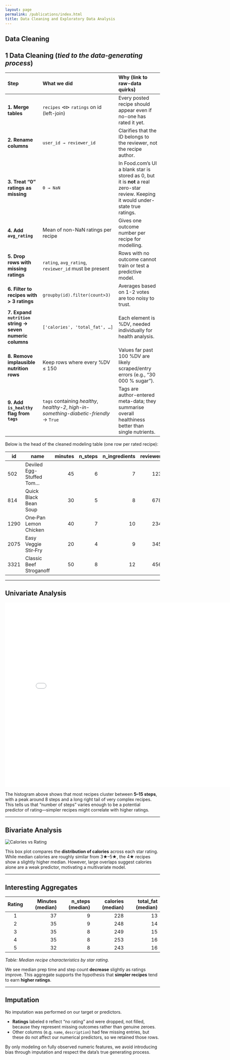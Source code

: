 ```yaml
---
layout: page
permalink: /publications/index.html
title: Data Cleaning and Exploratory Data Analysis
---
```

## Data Cleaning

## 1  Data Cleaning (*tied to the data-generating process*)

| Step | What we did | Why (link to raw-data quirks) |
|:--|:--|:--|
| **1. Merge tables** | `recipes` ⊲⊳ `ratings` on id (left-join) | Every posted recipe should appear even if no-one has rated it yet. |
| **2. Rename columns** | `user_id → reviewer_id` | Clarifies that the ID belongs to the reviewer, not the recipe author. |
| **3. Treat “0” ratings as missing** | `0 → NaN` | In Food.com’s UI a blank star is stored as 0, but it is **not** a real zero-star review. Keeping it would under-state true ratings. |
| **4. Add `avg_rating`** | Mean of non-NaN ratings per recipe | Gives one outcome number per recipe for modelling. |
| **5. Drop rows with missing ratings** | `rating`, `avg_rating`, `reviewer_id` must be present | Rows with no outcome cannot train or test a predictive model. |
| **6. Filter to recipes with > 3 ratings** | `groupby(id).filter(count>3)` | Averages based on 1-2 votes are too noisy to trust. |
| **7. Expand `nutrition` string → seven numeric columns** | `['calories', 'total_fat', …]` | Each element is %DV, needed individually for health analysis. |
| **8. Remove implausible nutrition rows** | Keep rows where every %DV ≤ 150 | Values far past 100 %DV are likely scraped/entry errors (e.g., “30 000 % sugar”). |
| **9. Add `is_healthy` flag from `tags`** | `tags` containing *healthy*, *healthy-2*, *high-in-something-diabetic-friendly* → `True` | Tags are author-entered meta-data; they summarise overall healthiness better than single nutrients. |


Below is the head of the cleaned modeling table (one row per rated recipe):

| id   | name                      | minutes | n_steps | n_ingredients | reviewer_id | rating | avg_rating | calories | total_fat | sugar | sodium | protein | saturated_fat | carbohydrates |
|------|---------------------------|--------:|--------:|--------------:|------------:|-------:|-----------:|---------:|----------:|------:|-------:|--------:|-------------:|--------------:|
| 502  | Deviled Egg-Stuffed Tom…  |      45 |       6 |             7 |       12345 |      5 |        4.2 |      190 |        10 |     5 |      8 |      15 |            3 |            12 |
| 814  | Quick Black Bean Soup     |      30 |       5 |             8 |       67890 |      4 |        3.8 |      250 |        12 |    10 |     14 |      12 |            5 |            35 |
| 1290 | One‑Pan Lemon Chicken     |      40 |       7 |            10 |       23456 |      5 |        4.5 |      350 |        15 |     8 |     20 |      18 |            7 |            30 |
| 2075 | Easy Veggie Stir‑Fry      |      20 |       4 |             9 |       34567 |      3 |        3.1 |      180 |         8 |     6 |     12 |      14 |            2 |            25 |
| 3321 | Classic Beef Stroganoff   |      50 |       8 |            12 |       45678 |      4 |        4.0 |      420 |        18 |    12 |     22 |      20 |           10 |            40 |

---

## Univariate Analysis

<iframe
  src="n_steps_hist.html"
  width="800"
  height="600"
  frameborder="0">
</iframe>

The histogram above shows that most recipes cluster between **5–15 steps**, with a peak around 8 steps and a long right tail of very complex recipes. This tells us that “number of steps” varies enough to be a potential predictor of rating—simpler recipes might correlate with higher ratings.


---

## Bivariate Analysis

![Calories vs Rating](/images/calories_vs_rating.png)

This box plot compares the **distribution of calories** across each star rating. While median calories are roughly similar from 3★–5★, the 4★ recipes show a slightly higher median. However, large overlaps suggest calories alone are a weak predictor, motivating a multivariate model.

---

## Interesting Aggregates

| Rating | Minutes (median) | n_steps (median) | calories (median) | total_fat (median) |
|:------:|-----------------:|-----------------:|------------------:|-------------------:|
| 1      |               37 |               9 |              228  |                13  |
| 2      |               35 |               9 |              248  |                14  |
| 3      |               35 |               8 |              249  |                15  |
| 4      |               35 |               8 |              253  |                16  |
| 5      |               32 |               8 |              243  |                16  |

*Table: Median recipe characteristics by star rating.*

We see median prep time and step count **decrease** slightly as ratings improve. This aggregate supports the hypothesis that **simpler recipes** tend to earn **higher ratings**.

---

## Imputation

No imputation was performed on our target or predictors.  
- **Ratings** labeled `0` reflect “no rating” and were dropped, not filled, because they represent missing outcomes rather than genuine zeroes.  
- Other columns (e.g. `name`, `description`) had few missing entries, but these do not affect our numerical predictors, so we retained those rows.  

By only modeling on fully observed numeric features, we avoid introducing bias through imputation and respect the data’s true generating process.
